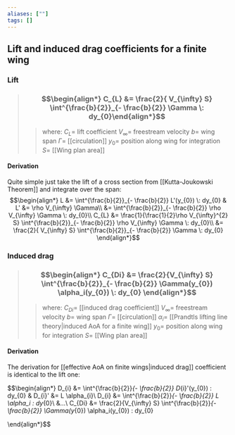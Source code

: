 ```yaml
---
aliases: [""]
tags: []
---
```


## Lift and induced drag coefficients for a finite wing

### Lift

> ### $$\begin{align*}   C_{L} &= \frac{2}{ V_{\infty}  S} \int^{\frac{b}{2}}_{- \frac{b}{2}} \Gamma \: dy_{0}\end{align*}$$
>> where:
>> $C_{L}=$ lift coefficient
>> $V_{\infty}=$ freestream velocity
>> $b=$ wing span
>> $\Gamma=$ [[circulation]] 
>> $y_{0}=$ position along wing for integration
>> $S=$ [[Wing plan area]]

#### Derivation
Quite simple just take the lift of a cross section from [[Kutta-Joukowski Theorem]] and integrate over the span:
$$\begin{align*}
L &= \int^{\frac{b}{2}}_{- \frac{b}{2}} L'(y_{0}) \: dy_{0} & L' &=  \rho V_{\infty} \Gamma\\
&= \int^{\frac{b}{2}}_{- \frac{b}{2}} \rho V_{\infty} \Gamma \: dy_{0}\\
C_{L} &= \frac{1}{\frac{1}{2}\rho V_{\infty}^{2} S} \int^{\frac{b}{2}}_{- \frac{b}{2}} \rho V_{\infty} \Gamma \: dy_{0}\\
 &= \frac{2}{ V_{\infty}  S} \int^{\frac{b}{2}}_{- \frac{b}{2}} \Gamma \: dy_{0}
\end{align*}$$

### Induced drag

> ### $$\begin{align*}   C_{Di} &= \frac{2}{V_{\infty} S} \int^{\frac{b}{2}}_{- \frac{b}{2}} \Gamma(y_{0}) \alpha_i(y_{0}) \: dy_{0}  \end{align*}$$
>> where:
>> $C_{Di}=$  [[induced drag coefficient]]
>> $V_{\infty}=$ freestream velocity
>> $b=$ wing span
>> $\Gamma=$ [[circulation]]
>> $\alpha_{i}=$ [[Prandtls lifting line theory|induced AoA for a finite wing]]
>> $y_{0}=$ position along wing for integration
>> $S=$ [[Wing plan area]]


#### Derivation
The derivation for [[effective AoA on finite wings|induced drag]] coefficient is identical to the lift one:

$$\begin{align*}
D_{i} &= \int^{\frac{b}{2}}_{- \frac{b}{2}} D_{i}'(y_{0}) \: dy_{0} & D_{i}' &=  L \alpha_{i}\\
D_{i} &= \int^{\frac{b}{2}}_{- \frac{b}{2}} L \alpha_i \: dy_{0}\\
&...\\
C_{Di} &= \frac{2}{V_{\infty} S} \int^{\frac{b}{2}}_{- \frac{b}{2}} \Gamma(y_{0}) \alpha_i(y_{0}) \: dy_{0}

\end{align*}$$
